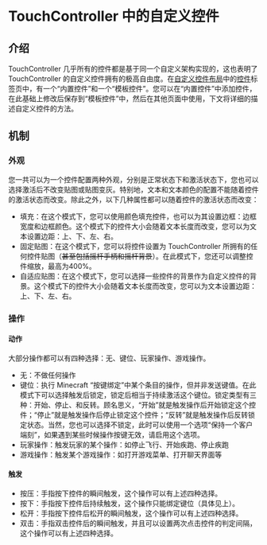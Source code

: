 # TouchController 中的自定义控件

## 介绍

TouchController 几乎所有的控件都是基于同一个自定义架构实现的，这也表明了TouchController 的自定义控件拥有的极高自由度。在[自定义控件布局](../gui/config-screen/sub-pages/layout/custom-widget-layout)中的[控件](../gui/config-screen/sub-pages/layout/custom-widget-layout.md#控件)标签页中，有一个“内置控件”和一个“模板控件”。您可以在“内置控件”中添加控件，在此基础上修改后保存到“模板控件”中，然后在其他页面中使用，下文将详细的描述自定义控件的方法。


## 机制

### 外观

您一共可以为一个控件配置两种外观，分别是正常状态下和激活状态下，您也可以选择激活后不改变贴图或贴图变灰。特别地，文本和文本颜色的配置不能随着控件的激活状态而改变。除此之外，以下几种属性都可以随着控件的激活状态而改变：

- 填充：在这个模式下，您可以使用颜色填充控件，也可以为其设置边框：边框宽度和边框颜色。这个模式下的控件大小会随着文本长度而改变，您可以为文本设置边距：上、下、左、右。
- 固定贴图：在这个模式下，您可以将控件设置为 TouchController 所拥有的任何控件贴图（~~甚至包括摇杆手柄和摇杆背景~~）。在此模式下，您还可以调整控件缩放，最高为400%。
- 自适应贴图：在这个模式下，您可以选择一些控件的背景作为自定义控件的背景。这个模式下的控件大小会随着文本长度而改变，您可以为文本设置边距：上、下、左、右。

### 操作

#### 动作

大部分操作都可以有四种选择：无、键位、玩家操作、游戏操作。

- 无：不做任何操作
- 键位：执行 Minecraft “按键绑定”中某个条目的操作，但并非发送键值。在此模式下可以选择触发后锁定，锁定后相当于持续激活这个键位。锁定类型有三种：开始、停止、和反转。顾名思义，“开始”就是触发操作后开始锁定这个控件；“停止”就是触发操作后停止锁定这个控件；“反转”就是触发操作后反转锁定状态。当然，您也可以选择不锁定，此时可以使用一个选项“保持一个客户端刻”，如果遇到某些时候操作按键无效，请启用这个选项。
- 玩家操作：触发玩家的某个操作：如停止飞行、开始疾跑、停止疾跑
- 游戏操作：触发某个游戏操作：如打开游戏菜单、打开聊天界面等

#### 触发

- 按压：手指按下控件的瞬间触发，这个操作可以有上述四种选择。
- 按下：手指按下控件后持续触发，这个操作只能绑定键位（具体见上）。
- 松开：手指按下控件后松开的瞬间触发，这个操作可以有上述四种选择。
- 双击：手指双击控件后的瞬间触发，并且可以设置两次点击控件的判定间隔，这个操作可以有上述四种选择。
